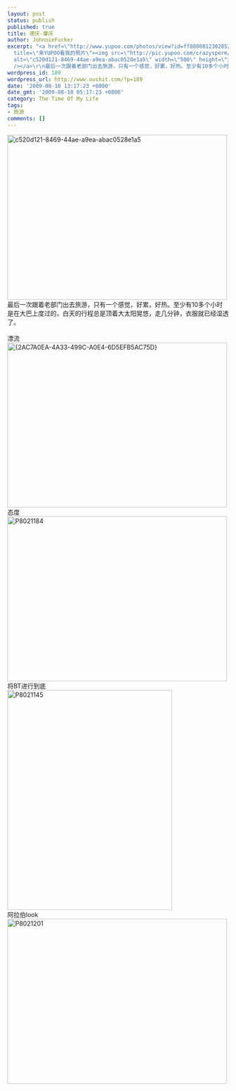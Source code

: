 ```yaml
---
layout: post
status: publish
published: true
title: 德庆-肇庆
author: JohnnieFucker
excerpt: "<a href=\"http://www.yupoo.com/photos/view?id=ff8080812302852d012302a7355b01f8\"
  title=\"来YUPOO看我的照片\"><img src=\"http://pic.yupoo.com/crazysperm/576957e31dbb/medium.jpg\"
  alt=\"c520d121-8469-44ae-a9ea-abac0528e1a5\" width=\"500\" height=\"375\" border=\"0\"
  /></a>\r\n最后一次跟着老部门出去旅游，只有一个感觉，好累，好热。至少有10多个小时是在大巴上度过的，白天的行程总是顶着大太阳晃悠，走几分钟，衣服就已经湿透了。\r\n"
wordpress_id: 189
wordpress_url: http://www.oushit.com/?p=189
date: '2009-08-10 13:17:23 +0800'
date_gmt: '2009-08-10 05:17:23 +0800'
category: The Time Of My Life
tags:
- 旅游
comments: []
---
```

<p><a href="http://www.yupoo.com/photos/view?id=ff8080812302852d012302a7355b01f8" title="来YUPOO看我的照片"><img src="http://pic.yupoo.com/crazysperm/576957e31dbb/medium.jpg" alt="c520d121-8469-44ae-a9ea-abac0528e1a5" width="500" height="375" border="0" /></a><br />
最后一次跟着老部门出去旅游，只有一个感觉，好累，好热。至少有10多个小时是在大巴上度过的，白天的行程总是顶着大太阳晃悠，走几分钟，衣服就已经湿透了。<br />
<!--break--><a id="more-189"></a><br />
漂流<br />
<a href="http://www.yupoo.com/photos/view?id=ff80808123028498012302baeb4b04dc" title="来YUPOO看我的照片"><img src="http://pic.yupoo.com/crazysperm/997857e322c8/medium.jpg" alt="{2AC7A0EA-4A33-499C-A0E4-6D5EFB5AC75D}" width="500" height="375" border="0" /></a><br />
态度<br />
<a href="http://www.yupoo.com/photos/view?id=ff80808122babdae0122dac134a07e87" title="来YUPOO看我的照片"><img src="http://pic.yupoo.com/crazysperm/569147d8e6e8/medium.jpg" alt="P8021184" width="500" height="375" border="0" /></a><br />
将BT进行到底<br />
<a href="http://www.yupoo.com/photos/view?id=ff80808122babf790122dac08c050436" title="来YUPOO看我的照片"><img src="http://pic.yupoo.com/crazysperm/401387d8e6c8/medium.jpg" alt="P8021145" width="375" height="500" border="0" /></a><br />
阿拉伯look<br />
<a href="http://www.yupoo.com/photos/view?id=ff80808122babdae0122dac2b7b87eb3" title="来YUPOO看我的照片"><img src="http://pic.yupoo.com/crazysperm/713697d8e74b/medium.jpg" alt="P8021201" width="500" height="375" border="0" /></a></p>
